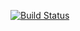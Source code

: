[![Build Status](https://travis-ci.org/davaiz/lab6.svg?branch=master)](https://travis-ci.org/davaiz/lab6)
